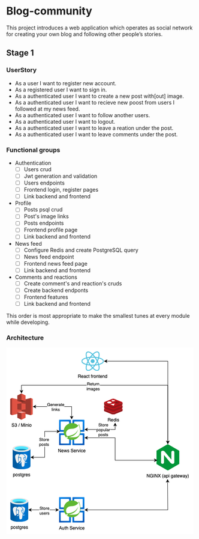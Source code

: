 # Blog-community
This project introduces a web application which operates as social network for creating your own blog and following other people’s stories. 

## Stage 1

### UserStory

  - As a user I want to register new account.
  - As a registered user I want to sign in.
  - As a authenticated user I want to create a new post with[out] image.
  - As a authenticated user I want to recieve new poost from users I followed at my news feed.
  - As a authenticated user I want to follow another users.
  - As a authenticated user I want to logout.
  - As a authenticated user I want to leave a reation under the post.
  - As a authenticated user I want to leave comments under the post.

### Functional groups

  - Authentication
      - [ ] Users crud
      - [ ] Jwt generation and validation
      - [ ] Users endpoints
      - [ ] Frontend login, register pages
      - [ ] Link backend and frontend
  - Profile
      - [ ] Posts psql crud
      - [ ] Post's image links
      - [ ] Posts endpoints
      - [ ] Frontend profile page
      - [ ] Link backend and frontend
  - News feed
      - [ ] Configure Redis and create PostgreSQL query
      - [ ] News feed endpoint
      - [ ] Frontend news feed page
      - [ ] Link backend and frontend
  - Comments and reactions
      - [ ] Create comment's and reaction's cruds
      - [ ] Create backend endponts
      - [ ] Frontend features
      - [ ] Link backend and frontend

This order is most appropriate to make the smallest tunes at every module while developing.

### Architecture

![Architecture. Every instance is containerized in Docker](/docs/architecture.png)
